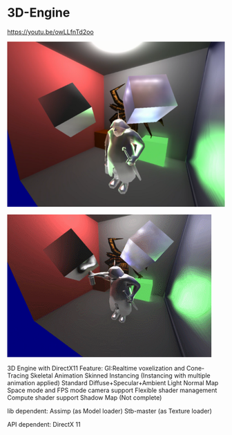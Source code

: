 # 3D-Engine
https://youtu.be/owLLfnTd2oo

![image](https://github.com/handsonicv4/3D-Engine/raw/master/img/c1.PNG)

![image](https://github.com/handsonicv4/3D-Engine/raw/master/img/GIF.gif)

3D Engine with DirectX11
Feature:
GI:Realtime voxelization and Cone-Tracing
Skeletal Animation
Skinned Instancing (Instancing with multiple animation applied)
Standard Diffuse+Specular+Ambient Light
Normal Map
Space mode and FPS mode camera support
Flexible shader management
Compute shader support
Shadow Map (Not complete)

lib dependent:
Assimp (as Model loader)
Stb-master (as Texture loader)

API dependent:
DirectX 11
